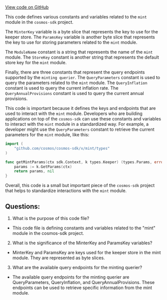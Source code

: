 [View code on GitHub](https://github.com/cosmos/cosmos-sdk.git/x/mint/types/keys.go)

This code defines various constants and variables related to the `mint` module in the `cosmos-sdk` project. 

The `MinterKey` variable is a byte slice that represents the key to use for the keeper store. The `ParamsKey` variable is another byte slice that represents the key to use for storing parameters related to the `mint` module.

The `ModuleName` constant is a string that represents the name of the `mint` module. The `StoreKey` constant is another string that represents the default store key for the `mint` module.

Finally, there are three constants that represent the query endpoints supported by the `minting querier`. The `QueryParameters` constant is used to query the parameters related to the `mint` module. The `QueryInflation` constant is used to query the current inflation rate. The `QueryAnnualProvisions` constant is used to query the current annual provisions.

This code is important because it defines the keys and endpoints that are used to interact with the `mint` module. Developers who are building applications on top of the `cosmos-sdk` can use these constants and variables to interact with the `mint` module in a standardized way. For example, a developer might use the `QueryParameters` constant to retrieve the current parameters for the `mint` module, like this:

```go
import (
    "github.com/cosmos/cosmos-sdk/x/mint/types"
)

func getMintParams(ctx sdk.Context, k types.Keeper) (types.Params, error) {
    params := k.GetParams(ctx)
    return params, nil
}
```

Overall, this code is a small but important piece of the `cosmos-sdk` project that helps to standardize interactions with the `mint` module.
## Questions: 
 1. What is the purpose of this code file?
- This code file is defining constants and variables related to the "mint" module in the cosmos-sdk project.

2. What is the significance of the MinterKey and ParamsKey variables?
- MinterKey and ParamsKey are keys used for the keeper store in the mint module. They are represented as byte slices.

3. What are the available query endpoints for the minting querier?
- The available query endpoints for the minting querier are QueryParameters, QueryInflation, and QueryAnnualProvisions. These endpoints can be used to retrieve specific information from the mint module.